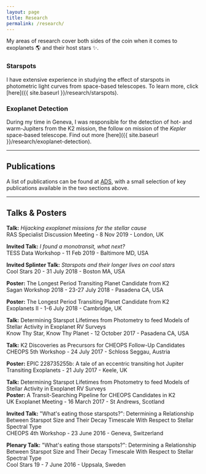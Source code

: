 ```yaml
---
layout: page
title: Research
permalink: /research/
---
```


My areas of research cover both sides of the coin when it comes to exoplanets :earth_americas: and their host stars :sparkles:.

### Starspots
I have extensive experience in studying the effect of starspots in photometric light curves from space-based telescopes. To learn more, click [here]({{ site.baseurl }}/research/starspots).

### Exoplanet Detection
During my time in Geneva, I was responsible for the detection of hot- and warm-Jupiters from the K2 mission, the follow on mission of the *Kepler* space-based telescope. Find out more [here]({{ site.baseurl }}/research/exoplanet-detection).

---
## Publications

A list of publications can be found at [ADS](https://ui.adsabs.harvard.edu/public-libraries/yNm3bQfHR02zed4zQfDkgA), with a small selection of key publications available in the two sections above.

---
## Talks & Posters

**Talk:** *Hijacking exoplanet missions for the stellar cause*\
RAS Specialist Discussion Meeting - 8 Nov 2019 - London, UK

**Invited Talk:** *I found a monotransit, what next?*\
TESS Data Workshop - 11 Feb 2019 - Baltimore MD, USA

**Invited Splinter Talk:** *Starspots and their longer lives on cool stars*\
Cool Stars 20 - 31 July 2018 - Boston MA, USA

**Poster:** The Longest Period Transiting Planet Candidate from K2\
Sagan Workshop 2018 - 23-27 July 2018 - Pasadena CA, USA

**Poster:** The Longest Period Transiting Planet Candidate from K2\
Exoplanets II - 1-6 July 2018 - Cambridge, UK

**Talk:** Determining Starspot Lifetimes from Photometry to feed Models of Stellar Activity in Exoplanet RV Surveys\
Know Thy Star, Know Thy Planet - 12 October 2017 - Pasadena CA, USA

**Talk:** K2 Discoveries as Precursors for CHEOPS Follow-Up Candidates\
CHEOPS 5th Workshop - 24 July 2017 - Schloss Seggau, Austria

**Poster:** EPIC 228735255b: A tale of an eccentric transiting hot Jupiter\
Transiting Exoplanets - 21 July 2017 - Keele, UK

**Talk:** Determining Starspot Lifetimes from Photometry to feed Models of Stellar Activity in Exoplanet RV Surveys\
**Poster:** A Transit-Searching Pipeline for CHEOPS Candidates in K2\
UK Exoplanet Meeting - 16 March 2017 - St Andrews, Scotland

**Invited Talk:** "What's eating those starspots?": Determining a Relationship Between Starspot Size and Their Decay Timescale With Respect to Stellar Spectral Type\
CHEOPS 4th Workshop - 23 June 2016 - Geneva, Switzerland

**Plenary Talk:** "What's eating those starspots?": Determining a Relationship Between Starspot Size and Their Decay Timescale With Respect to Stellar Spectral Type\
Cool Stars 19 - 7 June 2016 - Uppsala, Sweden
